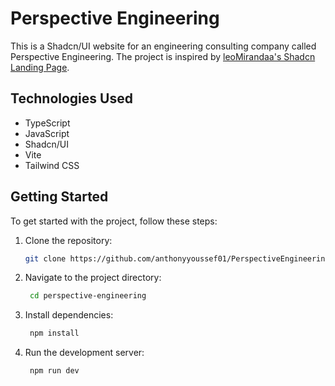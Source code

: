 # Perspective Engineering

This is a Shadcn/UI website for an engineering consulting company called Perspective Engineering. The project is inspired by [leoMirandaa's Shadcn Landing Page](https://github.com/leoMirandaa/shadcn-landing-page).

## Technologies Used

- TypeScript
- JavaScript
- Shadcn/UI
- Vite
- Tailwind CSS

## Getting Started

To get started with the project, follow these steps:

1. Clone the repository:
   ```sh
   git clone https://github.com/anthonyyoussef01/PerspectiveEngineering.git
    ```
1. Navigate to the project directory:
   ```sh
    cd perspective-engineering
    ```
1. Install dependencies:
   ```sh
    npm install
    ```
1. Run the development server:
   ```sh
    npm run dev
    ```